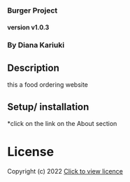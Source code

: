 ### Burger Project

#### version v1.0.3
### By Diana Kariuki
## Description 
this a food ordering website 
## Setup/ installation
*click on the link on the About section
# License
Copyright (c) 2022 [Click to view licence](LICENCE)